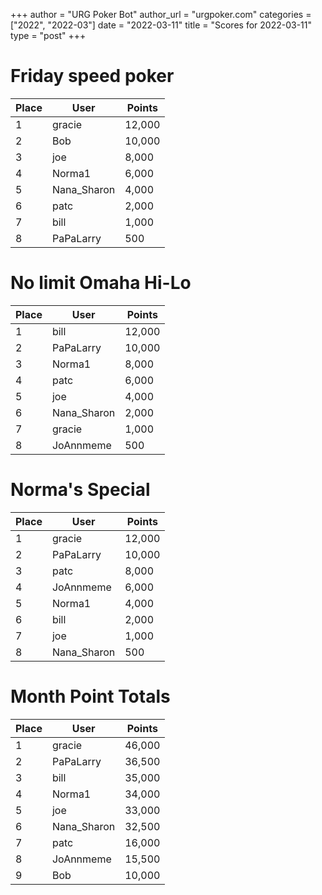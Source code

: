 +++
author = "URG Poker Bot"
author_url = "urgpoker.com"
categories = ["2022", "2022-03"]
date = "2022-03-11"
title = "Scores for 2022-03-11"
type = "post"
+++
# Friday speed poker

| Place | User | Points |
|-------|------|--------|
| 1 | gracie | 12,000 |
| 2 | Bob | 10,000 |
| 3 | joe | 8,000 |
| 4 | Norma1 | 6,000 |
| 5 | Nana_Sharon | 4,000 |
| 6 | patc | 2,000 |
| 7 | bill | 1,000 |
| 8 | PaPaLarry | 500 |

# No limit Omaha Hi-Lo

| Place | User | Points |
|-------|------|--------|
| 1 | bill | 12,000 |
| 2 | PaPaLarry | 10,000 |
| 3 | Norma1 | 8,000 |
| 4 | patc | 6,000 |
| 5 | joe | 4,000 |
| 6 | Nana_Sharon | 2,000 |
| 7 | gracie | 1,000 |
| 8 | JoAnnmeme | 500 |

# Norma's Special

| Place | User | Points |
|-------|------|--------|
| 1 | gracie | 12,000 |
| 2 | PaPaLarry | 10,000 |
| 3 | patc | 8,000 |
| 4 | JoAnnmeme | 6,000 |
| 5 | Norma1 | 4,000 |
| 6 | bill | 2,000 |
| 7 | joe | 1,000 |
| 8 | Nana_Sharon | 500 |

# Month Point Totals

| Place | User | Points |
|-------|------|--------|
| 1 | gracie | 46,000 |
| 2 | PaPaLarry | 36,500 |
| 3 | bill | 35,000 |
| 4 | Norma1 | 34,000 |
| 5 | joe | 33,000 |
| 6 | Nana_Sharon | 32,500 |
| 7 | patc | 16,000 |
| 8 | JoAnnmeme | 15,500 |
| 9 | Bob | 10,000 |
